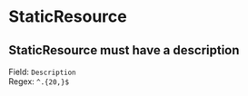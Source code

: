 # StaticResource
## StaticResource must have a description
Field: `Description`   
Regex: `^.{20,}$`    


